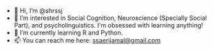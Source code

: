 - 👋 Hi, I’m @shrssj
- 👀 I’m interested in Social Cognition, Neuroscience (Specially Social Part), and psycholinguistics. I'm obsessed with learning anything!
- 🌱 I’m currently learning R and Python.
- 📫 You can reach me here: ssaerijamal@gmail.com

<!---
shrssj/shrssj is a ✨ special ✨ repository because its `README.md` (this file) appears on your GitHub profile.
You can click the Preview link to take a look at your changes.
--->
